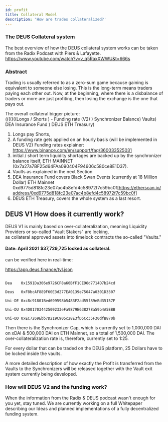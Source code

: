```yaml
---
id: profit
title: Collateral Model
description: 'How are trades collateralized?'
---
```


### The DEUS Collateral system

The best overview of how the DEUS collateral system works can be taken from the Radix Podcast with Piers & Lafayette.
https://www.youtube.com/watch?v=v_q5RaxXWWU&t=666s

### Abstract
Trading is usually referred to as a zero-sum game because gaining is equivalent to someone else losing. This is the long-term means traders paying each other out. 
Now, at the beginning, where there is a disbalance of traders or more are just profiting, then losing the exchange is the one that pays out.

The overall collateral bigger picture: <br/>
(((((((Longs / Shorts ) -  Funding rate (V2) ) Synchronizer Balance) Vaults) DEA Insurance Fund ) DEUS ETH Treasury)

1. Longs pay Shorts, <br/>
2. A funding rate gets applied on an hourly basis (will be implemented in DEUS V2) Funding rates explainer: https://www.binance.com/en/support/faq/360033525031
3. initial / short term liquidity shortages are backed up by the synchronizer balance itself, ETH MAINNET (0x7a27a7BF25d64FAa090404F94606c580ce8E1D37). <br/>
4. Vaults as explained in the next Section
5. DEA Insurance Fund covers Black Swan Events (currently at 18 Million Dollar) ETH Mainnet 0xd9775d818fc23e07ac4b8efd4c58972f7c59bc0f[https://etherscan.io/address/0xd9775d818fc23e07ac4b8efd4c58972f7c59bc0f]
6. DEUS ETH Treasury, covers the whole system as a last resort.


## DEUS V1 How does it currently work?

DEUS V1 is mainly based on over-collateralization, meaning Liquidity Providers or so-called "Vault Stakers" are locking, <br/>
as collateral approved assets into timelock contracts the so-called "Vaults." <br/>

#### Date: April 2021 $37,729,725 locked as collateral.
can be verified here in real-time:

https://app.deus.finance/tvl.json <br/>
````

Dea    0x1591Da306e9726CF8a60BfF1CE96d7714D7b24cd

Deus   0xF8bcAF889F60E3d277EA0139e75047a0301D3307 

Uni-DE 0xc8c91801Bed699598b5483F2ad55f89eBd35157F 

Uni-DU 0x4D01703442509233eFa9879E638278a59b4A5EBB 

Uni-DD 0xEC7269Ebb7D219C905c28E3fD5Cc35F30dfB870b 
````
Then there is the Synchronizer Cap, which is currently set to 1,000,000 DAI on xDAI & 500,000 DAI on ETH Mainnet, so a total of 1,500,000 DAI.
The over-collateralization rate is, therefore, currently set to 1:25.


For every dollar that can be traded on the DEUS platform, 25 Dollars have to be locked inside the vaults.

A more detailed description of how exactly the Profit is transferred from the Vaults to the Synchronizers will be released together with the Vault exit system currently being developed.



### How will DEUS V2 and the funding work?

When the information from the Radix & DEUS podcast wasn't enough for you yet, stay tuned. We are currently working on a full Whitepaper describing our Ideas and planned implementations of a fully decentralized funding system.





